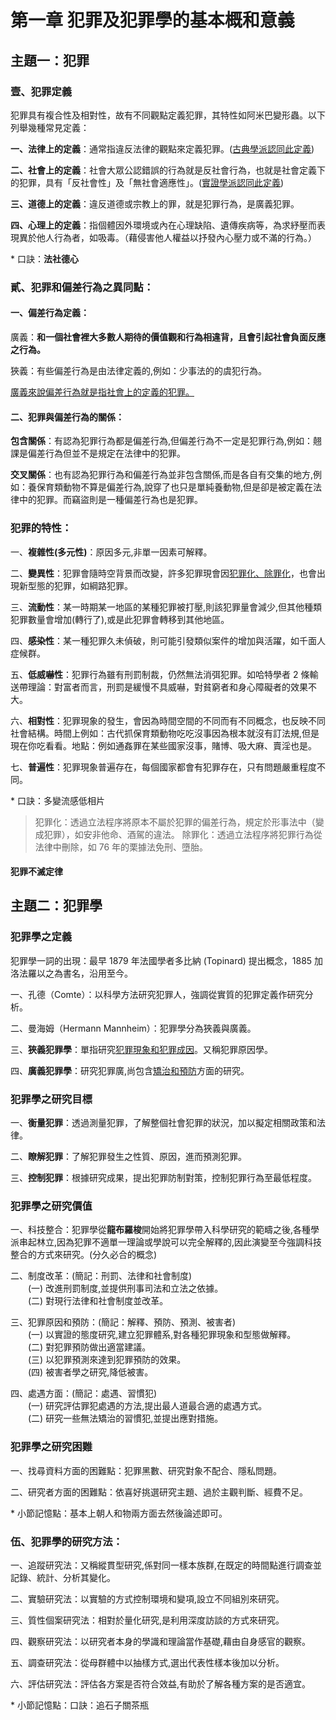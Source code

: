 # 第一章 犯罪及犯罪學的基本概和意義 

<!-- v01 -->

## 主題一：犯罪

### 壹、犯罪定義

犯罪具有複合性及相對性，故有不同觀點定義犯罪，其特性如阿米巴變形蟲。以下列舉幾種常見定義：

<b>一、法律上的定義</b>：通常指違反法律的觀點來定義犯罪。(<u>古典學派認同此定義</u>)

<b>二、社會上的定義</b>：社會大眾公認錯誤的行為就是反社會行為，也就是社會定義下的犯罪，具有「反社會性」及「無社會適應性」。(<u>實證學派認同此定義</u>)

<b>三、道德上的定義</b>：違反道德或宗教上的罪，就是犯罪行為，是廣義犯罪。

<b>四、心理上的定義</b>：指個體因外環境或內在心理缺陷、遺傳疾病等，為求紓壓而表現異於他人行為者，如吸毒。（藉侵害他人權益以抒發內心壓力或不滿的行為。）

\* 口訣：<b>法社德心</b>

### 貳、犯罪和偏差行為之異同點： 

#### 一、偏差行為定義：

廣義：<b>和一個社會裡大多數人期待的價值觀和行為相違背，且會引起社會負面反應之行為。</b>

狹義：有些偏差行為是由法律定義的,例如：少事法的的虞犯行為。

<u>廣義來說偏差行為就是指社會上的定義的犯罪。</u>

#### 二、犯罪與偏差行為的關係：

<b>包含關係</b>：有認為犯罪行為都是偏差行為,但偏差行為不一定是犯罪行為,例如：翹課是偏差行為但並不是規定在法律中的犯罪。

<b>交叉關係</b>：也有認為犯罪行為和偏差行為並非包含關係,而是各自有交集的地方,例如：養保育類動物不算是偏差行為,說穿了也只是單純養動物,但是卻是被定義在法律中的犯罪。而竊盜則是一種偏差行為也是犯罪。

### 犯罪的特性：

一、<b>複雜性(多元性)</b>：原因多元,非單一因素可解釋。

二、<b>變異性</b>：犯罪會隨時空背景而改變，許多犯罪現會因<u>犯罪化、除罪化</u>，也會出現新型態的犯罪，如綱路犯罪。

三、<b>流動性</b>：某一時期某一地區的某種犯罪被打壓,則該犯罪量會減少,但其他種類犯罪數量會增加(轉行了),或是此犯罪會轉移到其他地區。

四、<b>感染性</b>：某一種犯罪久未偵破，則可能引發類似案件的增加與活躍，如千面人症候群。

五、<b>低威嚇性</b>：犯罪行為雖有刑罰制裁，仍然無法消弭犯罪。如哈特學者 2 條輸送帶理論：對富者而言，刑罰是緩慢不具威嚇，對貧窮者和身心障礙者的效果不大。

六、<b>相對性</b>：犯罪現象的發生，會因為時間空間的不同而有不同概念，也反映不同社會結構。時間上例如：古代抓保育類動物吃吃沒事因為根本就沒有訂法規,但是現在你吃看看。地點：例如通姦罪在某些國家沒事，賭博、吸大麻、賣淫也是。

七、<b>普遍性</b>：犯罪現象普遍存在，每個國家都會有犯罪存在，只有問題嚴重程度不同。

\* 口訣：多變流感低相片

> 犯罪化：透過立法程序將原本不屬於犯罪的偏差行為，規定於形事法中（變成犯罪），如安非他命、酒駕的違法。
> 除罪化：透過立法程序將犯罪行為從法律中刪除，如 76 年的栗據法免刑、墮胎。

#### 犯罪不滅定律


## 主題二：犯罪學

### 犯罪學之定義

犯罪學一詞的出現：最早 1879 年法國學者多比納 (Topinard) 提出概念，1885 加洛法羅以之為書名，沿用至今。

一、孔德（Comte）：以科學方法研究犯罪人，強調從實質的犯罪定義作研究分析。

二、曼海姆（Hermann Mannheim）：犯罪學分為狹義與廣義。

三、<b>狹義犯罪學</b>：單指研究<u>犯罪現象和犯罪成因</u>。又稱犯罪原因學。

四、<b>廣義犯罪學</b>：研究犯罪廣,尚包含<u>矯治和預防</u>方面的研究。

### 犯罪學之研究目標

一、<b>衡量犯罪</b>：透過測量犯罪，了解整個社會犯罪的狀況，加以擬定相關政策和法律。

二、<b>瞭解犯罪</b>：了解犯罪發生之性質、原因，進而預測犯罪。

三、<b>控制犯罪</b>：根據研究成果，提出犯罪防制對策，控制犯罪行為至最低程度。

### 犯罪學之研究價值

一、科技整合：犯罪學從<b>龍布羅梭</b>開始將犯罪學帶入科學研究的範疇之後,各種學派串起林立,因為犯罪不適單一理論或學說可以完全解釋的,因此演變至今強調科技整合的方式來研究。(分久必合的概念)

二、制度改革：(簡記：刑罰、法律和社會制度)<br>
&emsp;&emsp;(一) 改進刑罰制度,並提供刑事司法和立法之依據。<br>
&emsp;&emsp;(二) 對現行法律和社會制度並改革。<br>

三、犯罪原因和預防：(簡記：解釋、預防、預測、被害者)<br>
&emsp;&emsp;(一) 以實證的態度研究,建立犯罪體系,對各種犯罪現象和型態做解釋。<br>
&emsp;&emsp;(二) 對犯罪預防做出適當建議。<br>
&emsp;&emsp;(三) 以犯罪預測來達到犯罪預防的效果。<br>
&emsp;&emsp;(四) 被害者學之研究,降低被害。<br>

四、處遇方面：(簡記：處遇、習慣犯)<br>
&emsp;&emsp;(一) 研究評估罪犯處遇的方法,提出最人道最合適的處遇方式。<br>
&emsp;&emsp;(二) 研究一些無法矯治的習慣犯,並提出應對措施。

### 犯罪學之研究困難

一、找尋資料方面的困難點：犯罪黑數、研究對象不配合、隱私問題。

二、研究者方面的困難點：依喜好挑選研究主題、過於主觀判斷、經費不足。

\* 小節記憶點：基本上朝人和物兩方面去然後論述即可。

### 伍、犯罪學的研究方法：

一、追蹤研究法：又稱縱貫型研究,係對同一樣本族群,在既定的時間點進行調查並記錄、統計、分析其變化。

二、實驗研究法：以實驗的方式控制環境和變項,設立不同組別來研究。

三、質性個案研究法：相對於量化研究,是利用深度訪談的方式來研究。

四、觀察研究法：以研究者本身的學識和理論當作基礎,藉由自身感官的觀察。

五、調查研究法：從母群體中以抽樣方式,選出代表性樣本後加以分析。

六、評估研究法：評估各方案是否符合效益,有助於了解各種方案的是否適宜。

\* 小節記憶點：口訣：追石子關茶瓶

